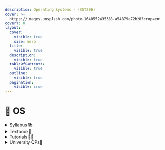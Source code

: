 ```yaml
---
description: Operating Systems - (CST206)
cover: >-
  https://images.unsplash.com/photo-1640552435388-a54879e72b28?crop=entropy&cs=srgb&fm=jpg&ixid=M3wxOTcwMjR8MHwxfHNlYXJjaHw1fHxsaW51eHxlbnwwfHx8fDE3MDY0MjE5OTR8MA&ixlib=rb-4.0.3&q=85
coverY: 0
layout:
  cover:
    visible: true
    size: hero
  title:
    visible: true
  description:
    visible: true
  tableOfContents:
    visible: true
  outline:
    visible: true
  pagination:
    visible: true
---
```


# 💽 OS

<details>

<summary>Syllabus 📚</summary>

[CST206](https://drive.google.com/file/d/1pIrlZk7MkiiiJ9kmjnOer9T72Z11d4e8/view?usp=drive\_link) 👈

</details>

<details>

<summary>Textbook📖</summary>

[OS Textbook](https://drive.google.com/file/d/1f\_nRYzyWa1FzuC9jNOkWSjoFZQJVa3Ne/view?usp=drive\_link) 👈

</details>

<details>

<summary>Tutorials 🧑‍🏫</summary>

[OS Useful Links](https://docs.google.com/document/d/1M-NP2VCiDqgGR7D\_Qhn\_NV-rINDBvTyWkEAlA35KIMc/edit?usp=drive\_link) 👈

</details>

<details>

<summary>University QPs📄</summary>

[OS Previous Year QPs](https://drive.google.com/drive/folders/1ux8CV4FuwO3Lz-NubrrTmvDyS7K1lPgf?usp=drive\_link) 👈

</details>

